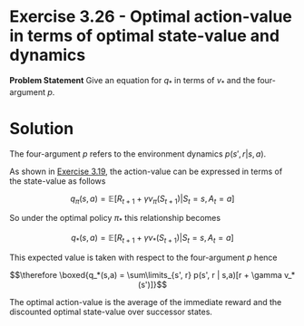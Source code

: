 # Exercise 3.26 - Optimal action-value in terms of optimal state-value and dynamics

**Problem Statement**
Give an equation for $q_*$ in terms of $v_*$ and the four-argument $p$.

# Solution

The four-argument $p$ refers to the environment dynamics $p(s', r | s, a)$.

As shown in [Exercise 3.19](../ch03_ex03-19/README.md), the action-value can be expressed in terms of the state-value as follows

$$q_\pi(s, a) = \mathbb{E}[R_{t+1} + \gamma v_\pi(S_{t+1}) | S_t = s, A_t = a]$$

So under the optimal policy $\pi_*$ this relationship becomes

$$q_*(s, a) = \mathbb{E}[R_{t+1} + \gamma v_*(S_{t+1}) | S_t = s, A_t = a]$$

This expected value is taken with respect to the four-argument $p$ hence

$$\therefore \boxed{q_*(s,a) = \sum\limits_{s', r} p(s', r | s,a)[r + \gamma v_*(s')]}$$

The optimal action-value is the average of the immediate reward and the discounted optimal state-value over successor states.